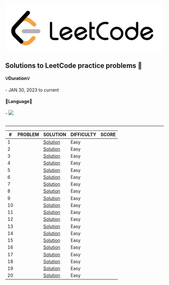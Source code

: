 
<img src = "LeetCode.png">


## Solutions to LeetCode practice problems 📝


<h4> 💡Duration💡 </h4>
- JAN 30, 2023 to current 

<br>

<h4> 🎯Language🎯 </h4>
-<i> <img src="https://img.shields.io/badge/mysql-4479A1?style=for-the-badge&logo=mysql&logoColor=white"> </i>

<br>
<br>

***

| # | PROBLEM | SOLUTION | DIFFICULTY | SCORE |
| --- | --- | --- | --- | --- |
| 1 | []() | [Solution]() | Easy | |
| 2 | []() | [Solution]() | Easy | |
| 3 | []() | [Solution]() | Easy | |
| 4 | []() | [Solution]() | Easy | |
| 5 | []() | [Solution]() | Easy | |
| 6 | []() | [Solution]() | Easy | |
| 7 | []() | [Solution]() | Easy | |
| 8 | []() | [Solution]() | Easy | |
| 9 | []() | [Solution]() | Easy | |
| 10 | []() | [Solution]() | Easy | |
| 11 | []() | [Solution]() | Easy | |
| 12 | []() | [Solution]() | Easy | |
| 13 | []() | [Solution]() | Easy | |
| 14 | []() | [Solution]() | Easy | |
| 15 | []() | [Solution]() | Easy | |
| 16 | []() | [Solution]() | Easy | |
| 17 | []() | [Solution]() | Easy | |
| 18 | []() | [Solution]() | Easy | |
| 19 | []() | [Solution]() | Easy | |
| 20 | []() | [Solution]() | Easy | |


